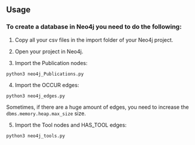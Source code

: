## Usage
 
### To create a database in Neo4j you need to do the following:

1. Copy all your csv files in the import folder of your Neo4j project. 
 
2. Open your project in Neo4j.
 
3. Import the Publication nodes:

```
python3 neo4j_Publications.py
```

4. Import the OCCUR edges:

```
python3 neo4j_edges.py
```

Sometimes, if there are a huge amount of edges, you need to increase the `dbms.memory.heap.max_size` size.


5. Import the Tool nodes and HAS_TOOL edges:

```
python3 neo4j_tools.py
```


